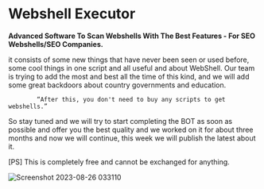# Webshell Executor

**Advanced Software To Scan Webshells With The Best Features - For SEO Webshells/SEO Companies.**

  it consists of some new things that have never been seen or used before, some cool things in one script and all useful and about WebShell.
  Our team is trying to add the most and best all the time of this kind, and we will add some great backdoors about country governments and education.

            “After this, you don't need to buy any scripts to get webshells.”

  So stay tuned and we will try to start completing the BOT as soon as possible and offer you the best quality and
  we worked  on it for about three months and now we will continue, this week we will publish the latest about it.


[PS] This is completely free and cannot be exchanged for anything.


![Screenshot 2023-08-26 033110](https://github.com/codeb0ss/webshell_executor/assets/135759201/560eb69f-d784-4758-9e76-9264f99b4c91)


